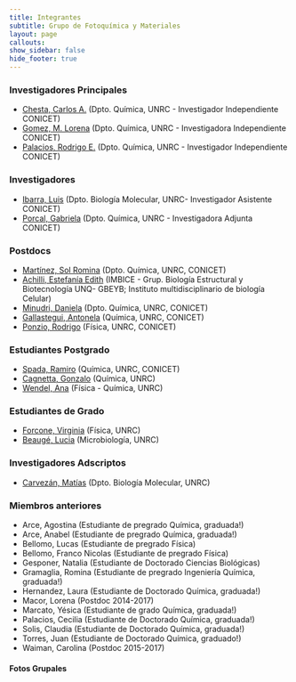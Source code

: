 ```yaml
---
title: Integrantes
subtitle: Grupo de Fotoquímica y Materiales
layout: page
callouts:
show_sidebar: false
hide_footer: true
---
```


### Investigadores Principales
- [Chesta, Carlos A.](/chesta) (Dpto. Química, UNRC - Investigador Independiente CONICET)
- [Gomez, M. Lorena](/gomez)  (Dpto. Química, UNRC - Investigadora Independiente CONICET)
- [Palacios, Rodrigo E.](/palacios) (Dpto. Química, UNRC  - Investigador Independiente CONICET)

### Investigadores
- [Ibarra, Luis](/ibarra) (Dpto. Biología Molecular, UNRC-  Investigador Asistente CONICET)
- [Porcal, Gabriela](/porcal) (Dpto. Química, UNRC  - Investigadora Adjunta CONICET)

### Postdocs
- [Martínez, Sol Romina](/martinez) (Dpto. Química, UNRC, CONICET)
- [Achilli, Estefanía Edith](/achilli) (IMBICE - Grup. Biología Estructural y Biotecnología UNQ- GBEYB; Instituto multidisciplinario de biología Celular)
- [Minudri, Daniela](/minudri) (Dpto. Química, UNRC, CONICET)
- [Gallastegui, Antonela](/gallastegui) (Química, UNRC, CONICET)
- [Ponzio, Rodrigo](/ponzio) (Física, UNRC, CONICET)

### Estudiantes Postgrado
- [Spada, Ramiro](/spada) (Química, UNRC, CONICET)
- [Cagnetta, Gonzalo](/cagnetta) (Química, UNRC)
- [Wendel, Ana](/awendel) (Física - Química, UNRC)

### Estudiantes de Grado
- [Forcone, Virginia](/forcone) (Física, UNRC)
- [Beaugé, Lucia](/beauge) (Microbiología, UNRC)

### Investigadores Adscriptos
- [Carvezán, Matías](/carvezan) (Dpto. Biología Molecular, UNRC)

### Miembros anteriores
- Arce, Agostina (Estudiante de pregrado Química, graduada!)
- Arce, Anabel  (Estudiante de pregrado Química, graduada!)
- Bellomo, Lucas (Estudiante de pregrado Física)
- Bellomo, Franco Nicolas (Estudiante de pregrado Física)
- Gesponer, Natalia (Estudiante de Doctorado Ciencias Biológicas)
- Gramaglia, Romina (Estudiante de pregrado Ingeniería Química, graduada!)
- Hernandez, Laura (Estudiante de Doctorado Química, graduada!)
- Macor, Lorena (Postdoc 2014-2017)
- Marcato, Yésica (Estudiante de grado Química, graduada!)
- Palacios, Cecilia (Estudiante de Doctorado Química, graduada!)
- Solis, Claudia (Estudiante de Doctorado Química, graduada!)
- Torres, Juan (Estudiante de Doctorado Química, graduado!)
- Waiman, Carolina (Postdoc 2015-2017)

#### Fotos Grupales
